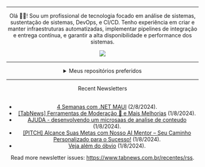 <div align="center">
<hr>
<p>Olá 👋🏾! Sou um profissional de tecnologia focado em análise de sistemas, sustentação de sistemas, DevOps, e CI/CD. Tenho experiência em criar e manter infraestruturas automatizadas, implementar pipelines de integração e entrega contínua, e garantir a alta disponibilidade e performance dos sistemas.</p>
  <img src="https://media.giphy.com/media/yAGIvCiwPJn5C/giphy.gif">
<hr>
  <details>
  <summary>Meus repositórios preferidos</summary>
  <br />
  Alguns dos meus melhores repositórios:
  <br />
<br />
  <ul><li><a href=https://github.com/KubeNerd/aluratube target="_blank" rel="noopener noreferrer">KubeNerd/aluratube</a> (<b>0</b> ✨ and <b>0</b> 🍴): Aluratube - Desenvolvido durante a imersão React da Alura no final de 2022</li><li><a href=https://github.com/KubeNerd/nlw-ia target="_blank" rel="noopener noreferrer">KubeNerd/nlw-ia</a> (<b>0</b> ✨ and <b>0</b> 🍴): Projeto desenvolvido durante a NLW IA - Usando a API da OPENAI</li>
<li>More coming soon :).</li>
</ul>
  </details>
  <hr/>
    <summary>Recent Newsletters</summary>
  <br />
  <ul>
    <li><a href=https://www.tabnews.com.br/DavidLSousa/4-semanas-com-net-maui target="_blank" rel="noopener noreferrer">4 Semanas com .NET MAUI</a> (2/8/2024).</li><li><a href=https://www.tabnews.com.br/FelipeBarso/tabnews-ferramentas-de-moderacao-e-mais-melhorias target="_blank" rel="noopener noreferrer">[TabNews] Ferramentas de Moderação 👀 e Mais Melhorias</a> (1/8/2024).</li><li><a href=https://www.tabnews.com.br/theofurtado05/ajuda-desenvolvendo-um-microsaas-de-analise-de-conteudo target="_blank" rel="noopener noreferrer">AJUDA - desenvolvendo um microsaas de analise de conteudo</a> (1/8/2024).</li><li><a href=https://www.tabnews.com.br/joaolandino/pitch-alcance-suas-metas-com-nosso-ai-mentor-seu-caminho-personalizado-para-o-sucesso target="_blank" rel="noopener noreferrer">[PITCH] Alcance Suas Metas com Nosso AI Mentor – Seu Caminho Personalizado para o Sucesso!</a> (1/8/2024).</li><li><a href=https://www.tabnews.com.br/josefilho/veja-alem-do-obvio target="_blank" rel="noopener noreferrer">Veja além do óbvio</a> (1/8/2024).</li>
  </ul>
<p>Read more newsletter issues: <a href="https://www.tabnews.com.br/recentes/rss">https://www.tabnews.com.br/recentes/rss</a>.</p>
  </details>
